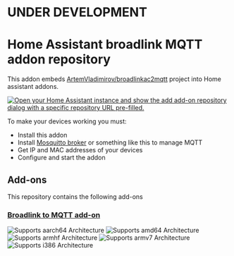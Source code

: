 # UNDER DEVELOPMENT

# Home Assistant broadlink MQTT addon repository

This addon embeds [ArtemVladimirov/broadlinkac2mqtt](https://github.com/ArtemVladimirov/broadlinkac2mqtt) project into Home assistant addons. 

[![Open your Home Assistant instance and show the add add-on repository dialog with a specific repository URL pre-filled.](https://my.home-assistant.io/badges/supervisor_add_addon_repository.svg)](https://my.home-assistant.io/redirect/supervisor_add_addon_repository/?repository_url=https%3A%2F%2Fgithub.com%2FArtemVladimirov%2Fhassio-add-ons)

To make your devices working you must:

* Install this addon
* Install [Mosquitto broker](https://github.com/home-assistant/addons/tree/master/mosquitto) or something like this to manage MQTT
* Get IP and MAC addresses of your devices
* Configure and start the addon

## Add-ons

This repository contains the following add-ons

### [Broadlink to MQTT add-on](./broadlinkac2mqtt)

![Supports aarch64 Architecture][aarch64-shield]
![Supports amd64 Architecture][amd64-shield]
![Supports armhf Architecture][armhf-shield]
![Supports armv7 Architecture][armv7-shield]
![Supports i386 Architecture][i386-shield]

[aarch64-shield]: https://img.shields.io/badge/aarch64-yes-green.svg
[amd64-shield]: https://img.shields.io/badge/amd64-yes-green.svg
[armhf-shield]: https://img.shields.io/badge/armhf-yes-green.svg
[armv7-shield]: https://img.shields.io/badge/armv7-yes-green.svg
[i386-shield]: https://img.shields.io/badge/i386-yes-green.svg
